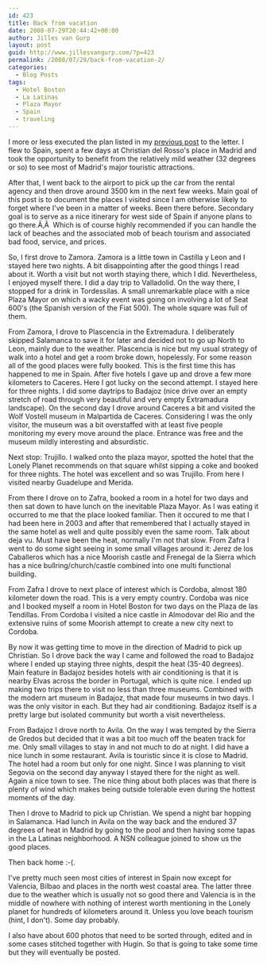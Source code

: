 ```yaml
---
id: 423
title: Back from vacation
date: 2008-07-29T20:44:42+00:00
author: Jilles van Gurp
layout: post
guid: http://www.jillesvangurp.com/?p=423
permalink: /2008/07/29/back-from-vacation-2/
categories:
  - Blog Posts
tags:
  - Hotel Boston
  - La Latinas
  - Plaza Mayor
  - Spain
  - traveling
---
```

I more or less executed the plan listed in my [previous post](https://www.jillesvangurp.com/2008/07/02/off-to-spain/) to the letter. I flew to Spain, spent a few days at Christian del Rosso's place in Madrid and took the opportunity to benefit from the relatively mild weather (32 degrees or so) to see most of Madrid's major touristic attractions.

After that, I went back to the airport to pick up the car from the rental agency and then drove around 3500 km in the next few weeks. Main goal of this post is to document the places I visited since I am otherwise likely to forget where I've been in a matter of weeks. Been there before. Secondary goal is to serve as a nice itinerary for west side of Spain if anyone plans to go there.Ã‚Â  Which is of course highly recommended if you can handle the lack of beaches and the associated mob of beach tourism and associated bad food, service, and prices.

So, I first drove to Zamora. Zamora is a little town in Castilla y Leon and I stayed here two nights. A bit disappointing after the good things I read about it. Worth a visit but not worth staying there, which I did. Nevertheless, I enjoyed myself there. I did a day trip to Valladolid. On the way there, I stopped for a drink in Tordessilas. A small unremarkable place with a nice Plaza Mayor on which a wacky event was going on involving a lot of Seat 600's (the Spanish version of the Fiat 500). The whole square was full of them.

From Zamora, I drove to Plascencia in the Extremadura. I deliberately skipped Salamanca to save it for later and decided not to go up North to Leon, mainly due to the weather. Plascencia is nice but my usual strategy of walk into a hotel and get a room broke down, hopelessly. For some reason all of the good places were fully booked. This is the first time this has happened to me in Spain. After five hotels I gave up and drove a few more kilometers to Caceres. Here I got lucky on the second attempt. I stayed here for three nights. I did some daytrips to Badajoz (nice drive over an empty stretch of road through very beautiful and very empty Extramadura landscape). On the second day I drove around Caceres a bit and visited the Wolf Vostell museum in Malpartida de Caceres. Considering I was the only visitor, the museum was a bit overstaffed with at least five people monitoring my every move around the place. Entrance was free and the museum mildly interesting and absurdistic.

Next stop: Trujillo. I walked onto the plaza mayor, spotted the hotel that the Lonely Planet recommends on that square whilst sipping a coke and booked for three nights. The hotel was excellent and so was Trujillo. From here I visited nearby Guadelupe and Merida.

From there I drove on to Zafra, booked a room in a hotel for two days and then sat down to have lunch on the inevitable Plaza Mayor. As I was eating it occurred to me that the place looked familiar. Then it occured to me that I had been here in 2003 and after that remembered that I actually stayed in the same hotel as well and quite possibly even the same room. Talk about deja vu. Must have been the heat, normally I'm not that slow. From Zafra I went to do some sight seeing in some small villages around it: Jerez de los Caballeros which has a nice Moorish castle and Frenegal de la Sierra which has a nice bullring/church/castle combined into one multi functional building.

From Zafra I drove to next place of interest which is Cordoba, almost 180 kilometer down the road. This is a very empty country. Cordoba was nice and I booked myself a room in Hotel Boston for two days on the Plaza de las Tendillas. From Cordoba I visited a nice castle in Almodovar del Rio and the extensive ruins of some Moorish attempt to create a new city next to Cordoba.

By now it was getting time to move in the direction of Madrid to pick up Christian. So I drove back the way I came and followed the road to Badajoz where I ended up staying three nights, despit the heat (35-40 degrees). Main feature in Badajoz besides hotels with air conditioning is that it is nearby Elvas across the border in Portugal, which is quite nice. I ended up making two trips there to visit no less than three museums. Combined with the modern art museum in Badajoz, that made four museums in two days. I was the only visitor in each. But they had air conditioning. Badajoz itself is a pretty large but isolated community but worth a visit nevertheless.

From Badajoz I drove north to Avila. On the way I was tempted by the Sierra de Gredos but decided that it was a bit too much off the beaten track for me. Only small villages to stay in and not much to do at night. I did have a nice lunch in some restaurant. Avila is touristic since it is close to Madrid. The hotel had a room but only for one night. Since I was planning to visit Segovia on the second day anyway I stayed there for the night as well. Again a nice town to see. The nice thing about both places was that there is plenty of wind which makes being outside tolerable even during the hottest moments of the day.

Then I drove to Madrid to pick up Christian. We spend a night bar hopping in Salamanca. Had lunch in Avila on the way back and the endured 37 degrees of heat in Madrid by going to the pool and then having some tapas in the La Latinas neighborhood. A NSN colleague joined to show us the good places.

Then back home :-(.

I've pretty much seen most cities of interest in Spain now except for Valencia, Bilbao and places in the north west coastal area. The latter three due to the weather which is usually not so good there and Valencia is in the middle of nowhere with nothing of interest worth mentioning in the Lonely planet for hundreds of kilometers around it. Unless you love beach tourism (hint, I don't). Some day probably.

I also have about 600 photos that need to be sorted through, edited and in some cases stitched together with Hugin. So that is going to take some time but they will eventually be posted.